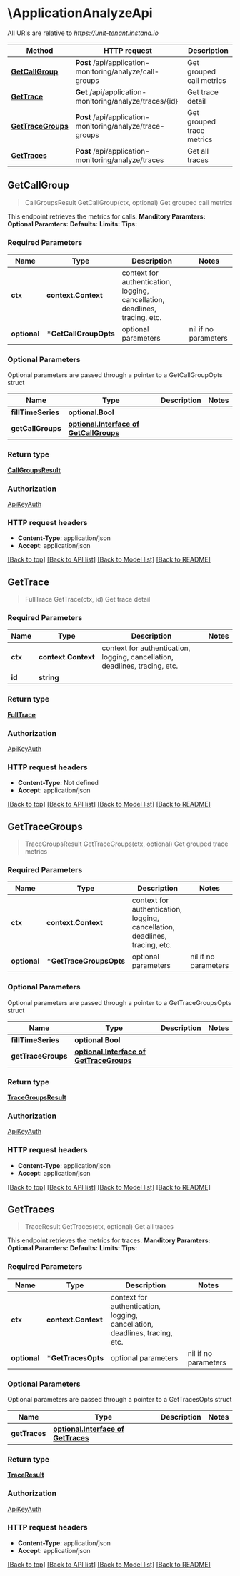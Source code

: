 # \ApplicationAnalyzeApi

All URIs are relative to *https://unit-tenant.instana.io*

Method | HTTP request | Description
------------- | ------------- | -------------
[**GetCallGroup**](ApplicationAnalyzeApi.md#GetCallGroup) | **Post** /api/application-monitoring/analyze/call-groups | Get grouped call metrics
[**GetTrace**](ApplicationAnalyzeApi.md#GetTrace) | **Get** /api/application-monitoring/analyze/traces/{id} | Get trace detail
[**GetTraceGroups**](ApplicationAnalyzeApi.md#GetTraceGroups) | **Post** /api/application-monitoring/analyze/trace-groups | Get grouped trace metrics
[**GetTraces**](ApplicationAnalyzeApi.md#GetTraces) | **Post** /api/application-monitoring/analyze/traces | Get all traces



## GetCallGroup

> CallGroupsResult GetCallGroup(ctx, optional)
Get grouped call metrics

This endpoint retrieves the metrics for calls.    **Manditory Paramters:**    **Optional Paramters:**    **Defaults:**    **Limits:**    **Tips:**  

### Required Parameters


Name | Type | Description  | Notes
------------- | ------------- | ------------- | -------------
**ctx** | **context.Context** | context for authentication, logging, cancellation, deadlines, tracing, etc.
 **optional** | ***GetCallGroupOpts** | optional parameters | nil if no parameters

### Optional Parameters

Optional parameters are passed through a pointer to a GetCallGroupOpts struct


Name | Type | Description  | Notes
------------- | ------------- | ------------- | -------------
 **fillTimeSeries** | **optional.Bool**|  | 
 **getCallGroups** | [**optional.Interface of GetCallGroups**](GetCallGroups.md)|  | 

### Return type

[**CallGroupsResult**](CallGroupsResult.md)

### Authorization

[ApiKeyAuth](../README.md#ApiKeyAuth)

### HTTP request headers

- **Content-Type**: application/json
- **Accept**: application/json

[[Back to top]](#) [[Back to API list]](../README.md#documentation-for-api-endpoints)
[[Back to Model list]](../README.md#documentation-for-models)
[[Back to README]](../README.md)


## GetTrace

> FullTrace GetTrace(ctx, id)
Get trace detail

### Required Parameters


Name | Type | Description  | Notes
------------- | ------------- | ------------- | -------------
**ctx** | **context.Context** | context for authentication, logging, cancellation, deadlines, tracing, etc.
**id** | **string**|  | 

### Return type

[**FullTrace**](FullTrace.md)

### Authorization

[ApiKeyAuth](../README.md#ApiKeyAuth)

### HTTP request headers

- **Content-Type**: Not defined
- **Accept**: application/json

[[Back to top]](#) [[Back to API list]](../README.md#documentation-for-api-endpoints)
[[Back to Model list]](../README.md#documentation-for-models)
[[Back to README]](../README.md)


## GetTraceGroups

> TraceGroupsResult GetTraceGroups(ctx, optional)
Get grouped trace metrics

### Required Parameters


Name | Type | Description  | Notes
------------- | ------------- | ------------- | -------------
**ctx** | **context.Context** | context for authentication, logging, cancellation, deadlines, tracing, etc.
 **optional** | ***GetTraceGroupsOpts** | optional parameters | nil if no parameters

### Optional Parameters

Optional parameters are passed through a pointer to a GetTraceGroupsOpts struct


Name | Type | Description  | Notes
------------- | ------------- | ------------- | -------------
 **fillTimeSeries** | **optional.Bool**|  | 
 **getTraceGroups** | [**optional.Interface of GetTraceGroups**](GetTraceGroups.md)|  | 

### Return type

[**TraceGroupsResult**](TraceGroupsResult.md)

### Authorization

[ApiKeyAuth](../README.md#ApiKeyAuth)

### HTTP request headers

- **Content-Type**: application/json
- **Accept**: application/json

[[Back to top]](#) [[Back to API list]](../README.md#documentation-for-api-endpoints)
[[Back to Model list]](../README.md#documentation-for-models)
[[Back to README]](../README.md)


## GetTraces

> TraceResult GetTraces(ctx, optional)
Get all traces

This endpoint retrieves the metrics for traces.    **Manditory Paramters:**    **Optional Paramters:**    **Defaults:**    **Limits:**    **Tips:**  

### Required Parameters


Name | Type | Description  | Notes
------------- | ------------- | ------------- | -------------
**ctx** | **context.Context** | context for authentication, logging, cancellation, deadlines, tracing, etc.
 **optional** | ***GetTracesOpts** | optional parameters | nil if no parameters

### Optional Parameters

Optional parameters are passed through a pointer to a GetTracesOpts struct


Name | Type | Description  | Notes
------------- | ------------- | ------------- | -------------
 **getTraces** | [**optional.Interface of GetTraces**](GetTraces.md)|  | 

### Return type

[**TraceResult**](TraceResult.md)

### Authorization

[ApiKeyAuth](../README.md#ApiKeyAuth)

### HTTP request headers

- **Content-Type**: application/json
- **Accept**: application/json

[[Back to top]](#) [[Back to API list]](../README.md#documentation-for-api-endpoints)
[[Back to Model list]](../README.md#documentation-for-models)
[[Back to README]](../README.md)

